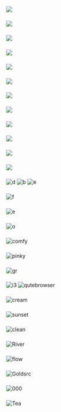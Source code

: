 ###
![](https://i.imgur.com/AndL6RP.png)
###
![](https://i.imgur.com/phlzK9o.png)
###
![](https://i.imgur.com/ubOll1c.png)
###
![](https://i.imgur.com/DF247J1.png)
###
![](https://i.imgur.com/ZGFny9O.png)
###
![](https://i.imgur.com/gtmESPE.png)
###
![](https://i.imgur.com/EMyULc0.png)
###
![](https://i.imgur.com/lzvMur7.png)
###
![](https://i.imgur.com/sA3Ec0K.png)
###
![](https://i.imgur.com/W6s0TQQ.png)
###
![](https://i.imgur.com/JUsGpJ8.png)
###
![](https://i.imgur.com/IA2R6hx.png)
###
![d](https://i.imgur.com/UYJVUXa.png)
![b](https://i.imgur.com/9i3YX7Y.png)
![e](https://i.imgur.com/AcI7ZRa.png)
###
![f](https://i.imgur.com/n1POo27.png)
###
![e](https://i.imgur.com/aBmQanI.png)
###
![o](https://i.imgur.com/RvwMvOe.png)
###
![comfy](https://i.imgur.com/EUAiIB6.jpg)
###
![pinky](https://i.imgur.com/8rckVWv.jpg)
###
![gr](https://i.imgur.com/AaxfYZQ.png)
###
![i3](https://i.imgur.com/YHEoivB.png)
![qutebrowser](https://i.imgur.com/6PMxdCw.png)
###
![cream](https://i.imgur.com/MyDAQxZ.png)
###
![sunset](https://i.imgur.com/gpFZ0bR.png)
###
![clean](https://i.imgur.com/nG9FKGX.png)
###
![River](https://i.imgur.com/d6Z1DBe.png)
###
![flow](https://i.imgur.com/ls5iFJP.png)
###
![Goldsrc](https://i.imgur.com/A50O5KM.png)
###
![000](https://i.imgur.com/3bVTUhk.png)
###
![Tea](https://i.imgur.com/MQdhVkf.png)
